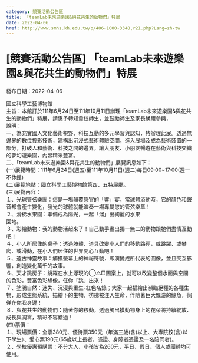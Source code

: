 ```yaml
---
category: 競賽活動公告區
title: 「teamLab未來遊樂園&與花共生的動物們」特展
date: 2022-04-06
href: http://www.smhs.kh.edu.tw/p/406-1000-3348,r21.php?Lang=zh-tw
---
```


# [競賽活動公告區] 「teamLab未來遊樂園&與花共生的動物們」特展

發布日期：2022-04-06

國立科學工藝博物館  
主旨：本館訂於111年6月24日至111年10月11日辦理「teamLab未來遊樂園&與花共生的動物們」特展，請惠予轉知貴校師生，並鼓勵師生及家長踴躍參與，  
說明：  
一、為充實國人文化藝術視野、科技互動的多元學習與認知，特辦理此展。透過無邊界的數位投影技術，建構出沉浸式藝術體驗空間，進入展場及成為藝術裝置的一部分，打破人和藝術、科技之間的邊界，讓大朋友、小朋友暢遊在藝術與科技交織的夢幻遊樂園，內容精采豐富。  
二、「teamLab未來遊樂園&與花共生的動物們」展覽訊息如下：  
(一)展覽時間：111年6月24日(週五)至111年10月11日(週二)每日09:00~17:00(週一不休館)  
(二)展覽地點：國立科學工藝博物館第四、五特展廳。  
(三)展覽內容：  
１、光球管弦樂團：這是一場顛覆感官的「響」宴，當球體滾動時，它的顏色和聲音都會產生變化，發光的球體就能演奏一場專屬您的管弦樂章！  
２、滑梯水果園：準備成為陽光，一起「溜」出絢麗的水果  
園地。  
３、彩繪動物：我的動物活起來了！自己動手畫出獨一無二的動物跟牠們盡情互動吧！  
４、小人所居住的桌子：透過肢體、道具改變小人們的移動路徑，或跳躍、或攀爬、或滑動，在小人們居住的世界開心互動吧！  
５、遠古神靈故事：觸摸螢幕上的神祕符號，即演變成所代表的圖像，並且交互影響，創造變化萬千的故事。  
６、天才跳房子：跳躍在水上浮現的◯△□圖案上，就可以改變整個水面與空間的色彩，豐富色彩想像，任你「跳」出來！  
７、塗鴉自然：迷失、沉浸與重生-紅色名錄；大家一起描繪出瀕臨絕種的各種生物，形成生態系統，描繪下的生物，彷彿被注入生命，伴隨著巨大飄游的鯨魚，徜徉在你我身邊！  
８、與花共生的動物們：隨著你的移動，透過觸出摸動物身上的花朵將持續綻放、成長與凋零，精彩不容錯過！  
(四)票價：  
１、現場票價：全票380元、優待票350元（年滿三歲(含)以上、大專院校(含)以下學生）、愛心票190元(65歲以上長者，憑證、身障者憑證及一名陪同者)。  
２、學校優惠預購票：不分大人、小孩皆為260元，平日、假日、個人或團體均可使用。

